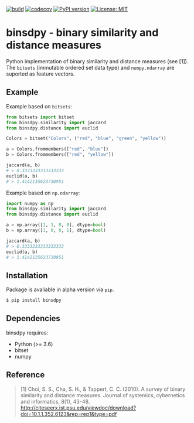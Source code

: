 [![build](https://github.com/mikulatomas/binsdpy/actions/workflows/build.yml/badge.svg?branch=main)](https://github.com/mikulatomas/binsdpy/actions/workflows/build.yml?query=branch%3Amain)
[![codecov](https://codecov.io/gh/mikulatomas/binsdpy/branch/main/graph/badge.svg?token=HI1I1OVOXK)](https://codecov.io/gh/mikulatomas/binsdpy)
[![PyPI version](https://badge.fury.io/py/binsdpy.svg)](https://badge.fury.io/py/binsdpy)
[![License: MIT](https://img.shields.io/badge/License-MIT-yellow.svg)](https://opensource.org/licenses/MIT)

# binsdpy - binary similarity and distance measures
Python implementation of binary similarity and distance measures (see [1]). The `bitsets` (immutable ordered set data type) and `numpy.ndarray` are suported as feature vectors.

## Example
Example based on `bitsets`:
```python
from bitsets import bitset
from binsdpy.similarity import jaccard
from binsdpy.distance import euclid

Colors = bitset("Colors", ("red", "blue", "green", "yellow"))

a = Colors.frommembers(["red", "blue"])
b = Colors.frommembers(["red", "yellow"])

jaccard(a, b)
# > 0.3333333333333333
euclid(a, b)
# > 1.4142135623730951
```

Example based on `np.ndarray`:
```python
import numpy as np
from binsdpy.similarity import jaccard
from binsdpy.distance import euclid

a = np.array([1, 1, 0, 0], dtype=bool)
b = np.array([1, 0, 0, 1], dtype=bool)

jaccard(a, b)
# > 0.3333333333333333
euclid(a, b)
# > 1.4142135623730951
```

## Installation
Package is avaliable in alpha version via `pip`.

```bash
$ pip install binsdpy
```

## Dependencies
binsdpy requires:

* Python (>= 3.6)
* bitset
* numpy

## Reference
> [1] Choi, S. S., Cha, S. H., & Tappert, C. C. (2010). A survey of binary similarity and distance measures. Journal of systemics, cybernetics and informatics, 8(1), 43-48.
http://citeseerx.ist.psu.edu/viewdoc/download?doi=10.1.1.352.6123&rep=rep1&type=pdf

